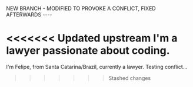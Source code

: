 NEW BRANCH - MODIFIED TO PROVOKE A CONFLICT, FIXED AFTERWARDS ----

<<<<<<< Updated upstream
I'm a lawyer passionate about coding. 
=======
I'm Felipe, from Santa Catarina/Brazil, currently a lawyer. Testing conflict...
>>>>>>> Stashed changes
